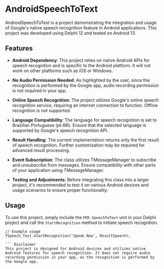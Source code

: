 # AndroidSpeechToText

AndroidSpeechToText is a project demonstrating the integration and usage of Google's native speech recognition feature in Android applications. This project was developed using Delphi 12 and tested on Android 13.

## Features

- **Android Dependency**: This project relies on native Android APIs for speech recognition and is specific to the Android platform. It will not work on other platforms such as iOS or Windows.

- **No Audio Permission Needed**: As highlighted by the user, since the recognition is performed by the Google app, audio recording permission is not required in your app.

- **Online Speech Recognition**: The project utilizes Google's online speech recognition service, requiring an internet connection to function. Offline recognition is not supported.

- **Language Compatibility**: The language for speech recognition is set to Brazilian Portuguese (pt-BR). Ensure that the selected language is supported by Google's speech recognition API.

- **Result Handling**: The current implementation returns only the first result of speech recognition. Further customization may be required for advanced result processing.

- **Event Subscription**: The class utilizes TMessageManager to subscribe and unsubscribe from messages. Ensure compatibility with other parts of your application using TMessageManager.

- **Testing and Adjustments**: Before integrating this class into a larger project, it's recommended to test it on various Android devices and usage scenarios to ensure proper functionality.

## Usage

To use this project, simply include the `FMX.SpeechToText` unit in your Delphi project and call the `StartRecognition` method to initiate speech recognition.

```Delphi
// Example usage
TSpeech_Text.StartRecognition('Speak Now', ResultSpeech);

``` Disclaimer
This project is designed for Android devices and utilizes native Android features for speech recognition. It does not require audio recording permission in your app, as the recognition is performed by the Google app.
